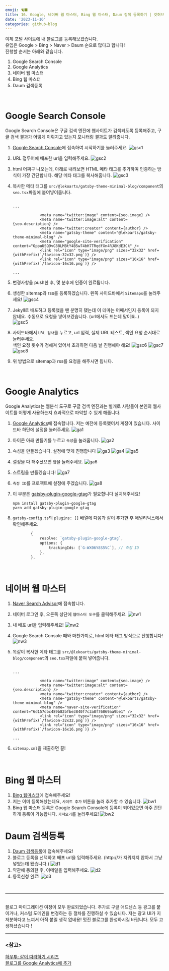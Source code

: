 ```yaml
---
emoji: 🐈‍⬛
title: 16. Google, 네이버 웹 마스터, Bing 웹 마스터, Daum 검색 등록하기 | 깃허브 블로그 Gatsby 'minimal-blog' 테마로 마이그레이션 하기
date: '2023-11-16'
categories: github-blog
---
```


이제 포털 사이트에 내 블로그를 등록해보겠습니다.  
유입은 Google > Bing > Naver > Daum 순으로 많다고 합니다!  
진행할 순서는 아래와 같습니다.

1. Google Search Console
2. Google Analytics
3. 네이버 웹 마스터
4. Bing 웹 마스터
5. Daum 검색등록

<br />

# Google Search Console

Google Search Console은 구글 검색 엔진에 웹사이트가 검색되도록 등록해주고, 구글 검색 결과가 어떻게 이뤄지고 있는지 모니터링 결과도 알려줍니다.

1. [Google Search Console](https://search.google.com/search-console/about)에 접속하여 시작하기를 눌러주세요.
   ![gsc1](./gsc_1.png)

2. URL 접두어에 배포한 url을 입력해주세요.
   ![gsc2](./gsc_2.png)
3. html 어쩌구 나오는데, 아래로 내려보면 HTML 메타 태그를 추가하여 인증하는 방식이 가장 간단합니다. 해당 메타 태그를 복사해줍니다.
   ![gsc3](./gsc_3.png)
4. 복사한 메타 태그를 `src/@lekoarts/gatsby-theme-minimal-blog/component`의 `seo.tsx`파일에 붙여넣어줍니다.

   ```tsx title="src/@lekoarts/gatsby-theme-minimal-blog/component/seo.tsx" highlight=7

   ...

               <meta name="twitter:image" content={seo.image} />
               <meta name="twitter:image:alt" content={seo.description} />
               <meta name="twitter:creator" content={author} />
               <meta name="gatsby-theme" content="@lekoarts/gatsby-theme-minimal-blog" />
               <meta name="google-site-verification" content="OppuUSQ9vC88LMBtY4B5w74bH7TRqdfXn4RJ8KdE3Ck" />
               <link rel="icon" type="image/png" sizes="32x32" href={withPrefix(`/favicon-32x32.png`)} />
               <link rel="icon" type="image/png" sizes="16x16" href={withPrefix(`/favicon-16x16.png`)} />

   ...

   ```

5. 변경사항을 push한 후, 몇 분후에 인증이 완료됩니다.
6. 생성한 sitemap과 rss를 등록하겠습니다. 왼쪽 사이드바에서 `Sitemaps`를 눌러주세요!
   ![gsc4](./gsc_4.png)
7. Jekyll로 배포하고 등록했을 땐 분명히 됐는데 이 테마는 어째서인지 등록이 되지 않네요. 수동으로 요청을 넣어보겠습니다. (url에서도 뜨는데 말이죠..)  
   ![gsc5](./gsc_5.png)
8. 사이드바에서 `URL 검사`를 누르고, url 입력, 실제 URL 테스트, 색인 요청 순서대로 눌러주세요.  
   색인 요청 횟수가 정해져 있어서 초과하면 다음 날 진행해야 해요!
   ![gsc6](./gsc_6.png)
   ![gsc7](./gsc_7.png)
   ![gsc8](./gsc_8.png)
9. 위 방법으로 sitemap과 rss를 요청을 해주시면 됩니다.

<br />

# Google Analytics

Google Analytics는 웹분석 도구로 구글 검색 엔진과는 별개로 사람들이 본인의 웹사이트를 어떻게 사용하는지 효과적으로 파악할 수 있게 해줍니다.

1. [Google Analytics](https://analytics.google.com/)에 접속합니다. 저는 예전에 등록했어서 계정이 있습니다. 사이드바 하단에 설정을 눌러주세요.
   ![ga1](./ga_1.png)
2. 아이콘 아래 만들기를 누르고 `속성`을 눌러줍니다.
   ![ga2](./ga_2.png)
3. 속성을 만들겠습니다. 설정에 맞게 진행합니다
   ![ga3](./ga_3.png)
   ![ga4](./ga_4.png)
   ![ga5](./ga_5.png)
4. 설정을 다 해주셨으면 `웹`을 눌러주세요.
   ![ga6](./ga_6.png)
5. 스트림을 만들겠습니다!
   ![ga7](./ga_7.png)
6. `측정 ID`를 프로젝트에 설정에 주겠습니다.
   ![ga8](./ga_8.png)
7. 이 부분은 [gatsby-plugin-google-gtag](https://www.gatsbyjs.com/plugins/gatsby-plugin-google-gtag/)가 필요합니다 설치해주세요!
   ```
   npm install gatsby-plugin-google-gtag
   yarn add gatsby-plugin-google-gtag
   ```
8. `gatsby-config.ts`의 `plugins: []` 배열에 다음과 같이 추가한 후 애널리틱스에서 확인해주세요.

   ```ts title="gatsby-config.ts"
           {
               resolve: `gatsby-plugin-google-gtag`,
               options: {
                   trackingIds: [`G-WX06Y8S5VC`], // 측정 ID
               },
           },
   ```

<br />

# 네이버 웹 마스터

1. [Naver Search Advisor](https://searchadvisor.naver.com/)에 접속합니다.
2. 네이버 로그인 후, 오른쪽 상단에 `웹마스터 도구`를 클릭해주세요.
   ![nw1](./nw_1.png)
3. 내 배포 url을 입력해주세요!
   ![nw2](./nw_2.png)
4. Google Search Console 때와 마찬가지로, html 메타 태그 방식으로 진행합니다!
   ![nw3](./nw_3.png)
5. 똑같이 복사한 메타 태그를 `src/@lekoarts/gatsby-theme-minimal-blog/component`의 `seo.tsx`파일에 붙여 넣어줍니다.

   ```tsx title="src/@lekoarts/gatsby-theme-minimal-blog/component/seo.tsx" highlight=7

   ...

               <meta name="twitter:image" content={seo.image} />
               <meta name="twitter:image:alt" content={seo.description} />
               <meta name="twitter:creator" content={author} />
               <meta name="gatsby-theme" content="@lekoarts/gatsby-theme-minimal-blog" />
               <meta name="naver-site-verification" content="6d157dbc489b82bfbe3840f7c3a8f76069aa9be1" />
               <link rel="icon" type="image/png" sizes="32x32" href={withPrefix(`/favicon-32x32.png`)} />
               <link rel="icon" type="image/png" sizes="16x16" href={withPrefix(`/favicon-16x16.png`)} />

   ...

   ```

6. `sitemap.xml`을 제출하면 끝!

<br />

# Bing 웹 마스터

1. [Bing 웹마스터](https://www.bing.com/webmasters)에 접속해주세요!
2. 저는 이미 등록해놨는데요, `사이트 추가` 버튼을 눌러 추가할 수 있습니다.
   ![bw1](./bw_1.png)
3. Bing 웹 마스터 등록은 Google Search Console에 등록이 되어있으면 아주 간단하게 등록이 가능합니다. `가져오기`를 눌러주세요!
   ![bw2](./bw_2.png)

# Daum 검색등록

1. [Daum 검색등록](https://register.search.daum.net/index.daum)에 접속해주세요!
2. 블로그 등록을 선택하고 배포 url을 입력해주세요. (http://가 지워지지 않아서 그냥 넣었는데 됐습니다.)
   ![d1](./d_1.png)
3. 약관에 동의한 후, 이메일을 입력해주세요.
   ![d2](./d_2.png)
4. 등록신청 완료!
   ![d3](./d_3.png)

<br />

---

<br />
블로그 마이그레이션 여정이 모두 완료되었습니다. 추가로 구글 애드센스 등 광고를 붙이거나, 커스텀 도메인을 변경하는 등 절차를
진행하실 수 있습니다. 저는 광고 UI가 지저분하다고 느껴서 아직 붙일 생각 없네용! 멋진 블로그를 완성하시길 바랍니다. 모두 고생하셨습니다
!

<br />

---

### <참고>

[하우투: 같이 따라하기 시리즈](https://devinlife.com/howto/)  
[블로그를 Google Analytics에 추가](https://ha-young.github.io/2020/gatsby/Add-Google-Analytics/)
